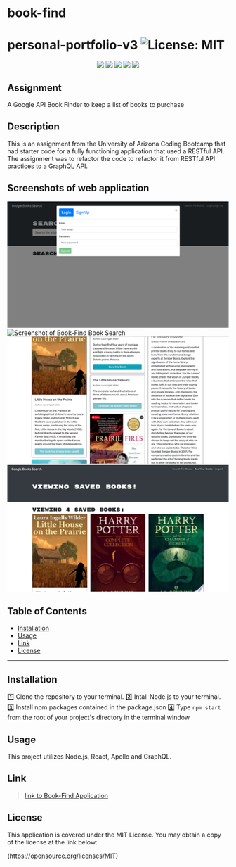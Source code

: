 # book-find
# personal-portfolio-v3 ![License: MIT](https://img.shields.io/badge/License-MIT-yellow.svg)

  <p align="center">
    <img src="https://img.shields.io/badge/Javascript-yellow" />
    <img src="https://img.shields.io/badge/-Node.js-green" />
    <img src="https://img.shields.io/badge/-React-blue" />
    <img src="https://img.shields.io/badge/-Apollo-orange" />
    <img src="https://img.shields.io/badge/-GraphQL-purple" />

## Assignment
  A Google API Book Finder to keep a list of books to purchase
  
## Description
  This is an assignment from the University of Arizona Coding Bootcamp that had starter code for a fully functioning application that used a RESTful API. The assignment was to refactor the code to refactor it from RESTful API practices to a GraphQL API.
  
## Screenshots of web application 

![Screenshot of Book-Find Login](./client/src/assets/images/login-screenshot.png)
![Screenshot of Book-Find Book Search](./clientsrc/assets/images/book-search-screenshot.png)
![Screenshot of Book-Find Saved Book Buttons](./client/src/assets/images/saved-books-buttons-screenshot.png)
![Screenshot of Book-Find Saved Books](./client/src/assets/images/saved-books-screenshot.png)

## Table of Contents

* [Installation](#installation)
* [Usage](#usage)
* [Link](#link)
* [License](#license)

* * *

## Installation
  :one: Clone the repository to your terminal. 
  :two: Intall Node.js to your terminal. 
  :three: Install npm packages contained in the package.json
  :four: Type `npm start` from the root of your project's directory in the terminal window

## Usage
   This project utilizes Node.js, React, Apollo and GraphQL. 

## Link

> [link to Book-Find Application](https://sgiel-book-find.herokuapp.com/)
 
## License  
  
This application is covered under the MIT License. You may obtain a copy of the license at the link below:

(https://opensource.org/licenses/MIT)


    
